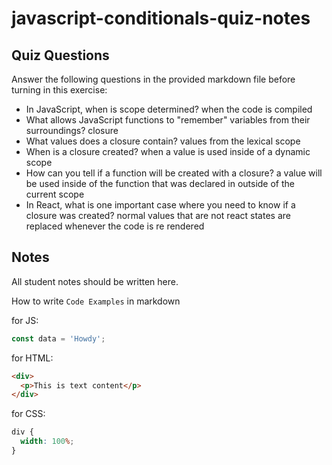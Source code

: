 # javascript-conditionals-quiz-notes

## Quiz Questions

Answer the following questions in the provided markdown file before turning in this exercise:

- In JavaScript, when is scope determined?
  when the code is compiled
- What allows JavaScript functions to "remember" variables from their surroundings?
  closure
- What values does a closure contain?
  values from the lexical scope
- When is a closure created?
  when a value is used inside of a dynamic scope
- How can you tell if a function will be created with a closure?
  a value will be used inside of the function that was declared in outside of the current scope
- In React, what is one important case where you need to know if a closure was created?
  normal values that are not react states are replaced whenever the code is re rendered

## Notes

All student notes should be written here.

How to write `Code Examples` in markdown

for JS:

```javascript
const data = 'Howdy';
```

for HTML:

```html
<div>
  <p>This is text content</p>
</div>
```

for CSS:

```css
div {
  width: 100%;
}
```

